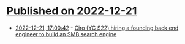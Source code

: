 # [Published on 2022-12-21](index.md)

* [2022-12-21, 17:00:42](https://news.ycombinator.com/item?id=34083233) - [Ciro (YC S22) hiring a founding back end engineer to build an SMB search engine](https://www.ycombinator.com/companies/ciro/jobs)
